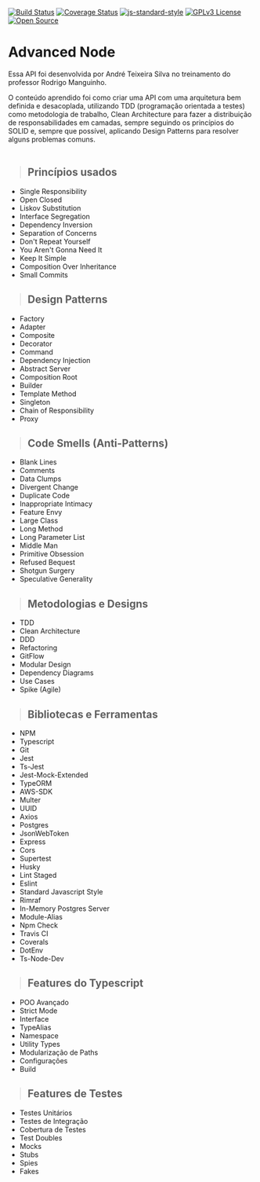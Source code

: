 [![Build Status](https://travis-ci.com/rmanguinho/advanced-node.svg?branch=master)](https://travis-ci.com/rmanguinho/advanced-node)
[![Coverage Status](https://coveralls.io/repos/github/rmanguinho/advanced-node/badge.svg)](https://coveralls.io/github/rmanguinho/advanced-node)
[![js-standard-style](https://img.shields.io/badge/code%20style-standard-brightgreen.svg)](http://standardjs.com)
[![GPLv3 License](https://img.shields.io/badge/License-GPL%20v3-yellow.svg)](https://opensource.org/licenses/)
[![Open Source](https://badges.frapsoft.com/os/v1/open-source.svg?v=103)](https://opensource.org/)

# **Advanced Node**

Essa API foi desenvolvida por André Teixeira Silva no treinamento do professor Rodrigo Manguinho.

O conteúdo aprendido foi como criar uma API com uma arquitetura bem definida e desacoplada, utilizando TDD (programação orientada a testes) como metodologia de trabalho, Clean Architecture para fazer a distribuição de responsabilidades em camadas, sempre seguindo os princípios do SOLID e, sempre que possível, aplicando Design Patterns para resolver alguns problemas comuns.
<br /><br />

> ## Princípios usados

- Single Responsibility
- Open Closed
- Liskov Substitution
- Interface Segregation
- Dependency Inversion
- Separation of Concerns
- Don't Repeat Yourself
- You Aren't Gonna Need It
- Keep It Simple
- Composition Over Inheritance
- Small Commits

> ## Design Patterns

- Factory
- Adapter
- Composite
- Decorator
- Command
- Dependency Injection
- Abstract Server
- Composition Root
- Builder
- Template Method
- Singleton
- Chain of Responsibility
- Proxy

> ## Code Smells (Anti-Patterns)

- Blank Lines
- Comments
- Data Clumps
- Divergent Change
- Duplicate Code
- Inappropriate Intimacy
- Feature Envy
- Large Class
- Long Method
- Long Parameter List
- Middle Man
- Primitive Obsession
- Refused Bequest
- Shotgun Surgery
- Speculative Generality

> ## Metodologias e Designs

- TDD
- Clean Architecture
- DDD
- Refactoring
- GitFlow
- Modular Design
- Dependency Diagrams
- Use Cases
- Spike (Agile)

> ## Bibliotecas e Ferramentas

- NPM
- Typescript
- Git
- Jest
- Ts-Jest
- Jest-Mock-Extended
- TypeORM
- AWS-SDK
- Multer
- UUID
- Axios
- Postgres
- JsonWebToken
- Express
- Cors
- Supertest
- Husky
- Lint Staged
- Eslint
- Standard Javascript Style
- Rimraf
- In-Memory Postgres Server
- Module-Alias
- Npm Check
- Travis CI
- Coverals
- DotEnv
- Ts-Node-Dev

> ## Features do Typescript

- POO Avançado
- Strict Mode
- Interface
- TypeAlias
- Namespace
- Utility Types
- Modularização de Paths
- Configurações
- Build

> ## Features de Testes

- Testes Unitários
- Testes de Integração
- Cobertura de Testes
- Test Doubles
- Mocks
- Stubs
- Spies
- Fakes

